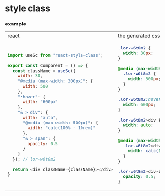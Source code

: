 # style class

### example

<table>

<tr>
<td>

<img width=322/>
react

</td>
<td>

<img width=322/>
the generated css

</td>
</tr>

<tr>
<td>

```javascript
import useSc from "react-style-class";

export const Component = () => {
  const className = useSc({
    width: 30,
    "@media (max-width: 300px)": {
      width: 500
    },
    ":hover": {
      width: "600px"
    },
    "& > div": {
      width: "auto",
      "@media (max-width: 500px)": {
        width: "calc(100% - 10rem)"
      },
      "& > span": {
        opacity: 0.5
      }
    }
  }); // lor-w6t8m2

  return <div className={className}></div>
}
```

</td>

<td>

```css
.lor-w6t8m2 {
  width: 30px;
}

@media (max-width: 300px) {
  .lor-w6t8m2 {
    width: 500px;
  }
}

.lor-w6t8m2:hover {
  width: 600px;
}

.lor-w6t8m2>div {
  width: auto;
}

@media (max-width: 500px) {
  .lor-w6t8m2>div {
    width: calc(100% - 10rem);
  }
}

.lor-w6t8m2>div>span {
  opacity: 0.5;
}
```

</td>
</tr>


</table>
